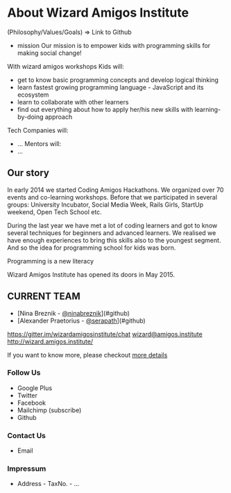 [//]: # (@TODO - make this file nice)

# About Wizard Amigos Institute
(Philosophy/Values/Goals)
=> Link to Github

* mission
Our mission is to empower kids with programming skills for making social change!

With wizard amigos workshops
Kids will:
- get to know basic programming concepts and develop logical thinking
- learn fastest growing programming language - JavaScript and its ecosystem
- learn to collaborate with other learners
- find out everything about how to apply her/his new skills with learning-by-doing approach

Tech Companies will:
- ...
Mentors will:
- ...
## Our story
In early 2014 we started Coding Amigos Hackathons. We organized over 70 events and co-learning workshops. Before that we participated in several groups: University Incubator, Social Media Week, Rails Girls, StartUp weekend, Open Tech School etc.

During the last year we have met a lot of coding learners and got to know several techniques for beginners and advanced learners. We realised we have enough experiences to bring this skills also to the youngest segment. And so the idea for programming school for kids was born.

Programming is a new literacy

Wizard Amigos Institute has opened its doors in May 2015.

## CURRENT TEAM
* [Nina Breznik - [@ninabreznik](#twitter)](#github)
* [Alexander Praetorius - [@serapath](#twitter)](#github)


https://gitter.im/wizardamigosinstitute/chat
wizard@amigos.institute
http://wizard.amigos.institute/

If you want to know more, please checkout
[more details](https://github.com/wizardamigosinstitute/organisation/blob/master/README.md)

### Follow Us
* Google Plus
* Twitter
* Facebook
* Mailchimp (subscribe)
* Github

### Contact Us
* Email

### Impressum
* Address - TaxNo. - ...
